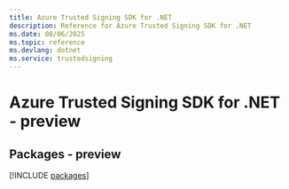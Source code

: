```yaml
---
title: Azure Trusted Signing SDK for .NET
description: Reference for Azure Trusted Signing SDK for .NET
ms.date: 08/06/2025
ms.topic: reference
ms.devlang: dotnet
ms.service: trustedsigning
---
```

# Azure Trusted Signing SDK for .NET - preview
## Packages - preview
[!INCLUDE [packages](trusted-signing-index.md)]